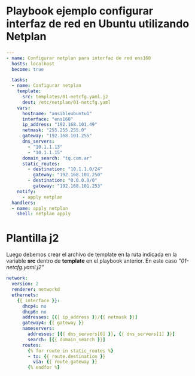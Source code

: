 # Playbook ejemplo configurar interfaz de red en Ubuntu utilizando Netplan

```yaml
---
- name: Configurar netplan para interfaz de red ens160
  hosts: localhost
  become: true

  tasks:
  - name: Configurar netplan
    template:
      src: templates/01-netcfg.yaml.j2
      dest: /etc/netplan/01-netcfg.yaml
    vars:
      hostname: "ansibleubuntu1"
      interface: "ens160"
      ip_address: "192.168.101.49"
      netmask: "255.255.255.0"
      gateway: "192.168.101.255"
      dns_servers:
        - "10.1.1.13"
        - "10.1.1.15"
      domain_search: "tq.com.ar"
      static_routes:
        - destination: "10.1.1.0/24"
          gateway: "192.168.101.250"
        - destination: "0.0.0.0/0"
          gateway: "192.168.101.253"
    notify:
      - apply netplan
  handlers:
  - name: apply netplan
    shell: netplan apply
```

# Plantilla j2

Luego debemos crear el archivo de template en la ruta indicada en la variable **src** dentro de **template** en el playbook anterior. En este caso *"01-netcfg.yaml.j2"*

```yaml
network:
  version: 2
  renderer: networkd
  ethernets:
    {{ interface }}:
      dhcp4: no
      dhcp6: no
      addresses: [{{ ip_address }}/{{ netmask }}]
      gateway4: {{ gateway }}
      nameservers:
        addresses: [{{ dns_servers[0] }}, {{ dns_servers[1] }}]
        search: [{{ domain_search }}]
      routes:
        {% for route in static_routes %}
        - to: {{ route.destination }}
          via: {{ route.gateway }}
        {% endfor %}
```
